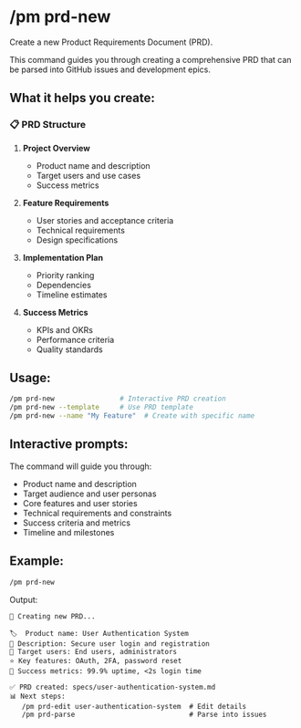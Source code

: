 # /pm prd-new

Create a new Product Requirements Document (PRD).

This command guides you through creating a comprehensive PRD that can be parsed into GitHub issues and development epics.

## What it helps you create:

### 📋 PRD Structure
1. **Project Overview**
   - Product name and description
   - Target users and use cases
   - Success metrics

2. **Feature Requirements**
   - User stories and acceptance criteria
   - Technical requirements
   - Design specifications

3. **Implementation Plan**
   - Priority ranking
   - Dependencies
   - Timeline estimates

4. **Success Metrics**
   - KPIs and OKRs
   - Performance criteria
   - Quality standards

## Usage:

```bash
/pm prd-new                # Interactive PRD creation
/pm prd-new --template     # Use PRD template
/pm prd-new --name "My Feature"  # Create with specific name
```

## Interactive prompts:

The command will guide you through:
- Product name and description
- Target audience and user personas
- Core features and user stories
- Technical requirements and constraints
- Success criteria and metrics
- Timeline and milestones

## Example:

```bash
/pm prd-new
```

Output:
```
📝 Creating new PRD...

🏷️  Product name: User Authentication System
📝 Description: Secure user login and registration
👥 Target users: End users, administrators
⭐ Key features: OAuth, 2FA, password reset
🎯 Success metrics: 99.9% uptime, <2s login time

✅ PRD created: specs/user-authentication-system.md
📊 Next steps:
   /pm prd-edit user-authentication-system  # Edit details
   /pm prd-parse                            # Parse into issues
```